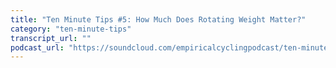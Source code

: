 ```yaml
---
title: "Ten Minute Tips #5: How Much Does Rotating Weight Matter?"
category: "ten-minute-tips"
transcript_url: ""
podcast_url: "https://soundcloud.com/empiricalcyclingpodcast/ten-minute-tips-5-how-much-does-rotating-weight-matter"
---
```

